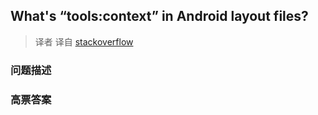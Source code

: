 ## What's “tools:context” in Android layout files?

> 译者 译自 [stackoverflow](http://stackoverflow.com/questions/11078487/whats-toolscontext-in-android-layout-files) 

### 问题描述 

### 高票答案 

